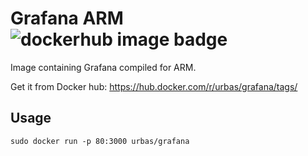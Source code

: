 # Grafana ARM ![dockerhub image badge]
Image containing Grafana compiled for ARM.

Get it from Docker hub: https://hub.docker.com/r/urbas/grafana/tags/

## Usage
```
sudo docker run -p 80:3000 urbas/grafana
```


[dockerhub image badge]: https://img.shields.io/badge/urbas%2Fgrafana-5.3.4-brightgreen.svg